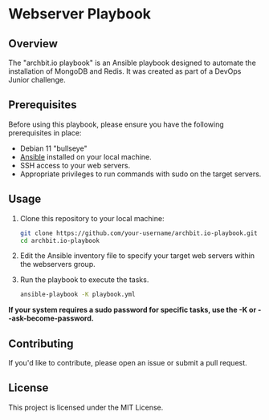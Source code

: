 # Webserver Playbook

## Overview

The "archbit.io playbook" is an Ansible playbook designed to automate the installation of MongoDB and Redis. It was created as part of a DevOps Junior challenge.

## Prerequisites

Before using this playbook, please ensure you have the following prerequisites in place:

- Debian 11 "bullseye"
- [Ansible](https://www.ansible.com/) installed on your local machine.
- SSH access to your web servers.
- Appropriate privileges to run commands with sudo on the target servers.

## Usage

1. Clone this repository to your local machine:

   ```bash
   git clone https://github.com/your-username/archbit.io-playbook.git
   cd archbit.io-playbook
   
2. Edit the Ansible inventory file to specify your target web servers within the webservers group.

3. Run the playbook to execute the tasks.

   ```bash
   ansible-playbook -K playbook.yml

**If your system requires a sudo password for specific tasks, use the -K or --ask-become-password.**

## Contributing
If you'd like to contribute, please open an issue or submit a pull request.

## License
This project is licensed under the MIT License.
